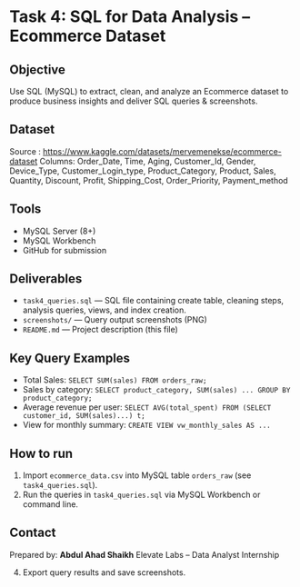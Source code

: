 # Task 4: SQL for Data Analysis – Ecommerce Dataset

## Objective
Use SQL (MySQL) to extract, clean, and analyze an Ecommerce dataset to produce business insights and deliver SQL queries & screenshots.

## Dataset
Source : https://www.kaggle.com/datasets/mervemenekse/ecommerce-dataset
Columns:
Order_Date, Time, Aging, Customer_Id, Gender, Device_Type, Customer_Login_type,
Product_Category, Product, Sales, Quantity, Discount, Profit, Shipping_Cost,
Order_Priority, Payment_method

## Tools
- MySQL Server (8+)
- MySQL Workbench
- GitHub for submission

## Deliverables
- `task4_queries.sql` — SQL file containing create table, cleaning steps, analysis queries, views, and index creation.
- `screenshots/` — Query output screenshots (PNG)
- `README.md` — Project description (this file)

## Key Query Examples
- Total Sales: `SELECT SUM(sales) FROM orders_raw;`
- Sales by category: `SELECT product_category, SUM(sales) ... GROUP BY product_category;`
- Average revenue per user: `SELECT AVG(total_spent) FROM (SELECT customer_id, SUM(sales)...) t;`
- View for monthly summary: `CREATE VIEW vw_monthly_sales AS ...`

## How to run
1. Import `ecommerce_data.csv` into MySQL table `orders_raw` (see `task4_queries.sql`).
2. Run the queries in `task4_queries.sql` via MySQL Workbench or command line.

## Contact
Prepared by: **Abdul Ahad Shaikh**
Elevate Labs – Data Analyst Internship

4. Export query results and save screenshots.

